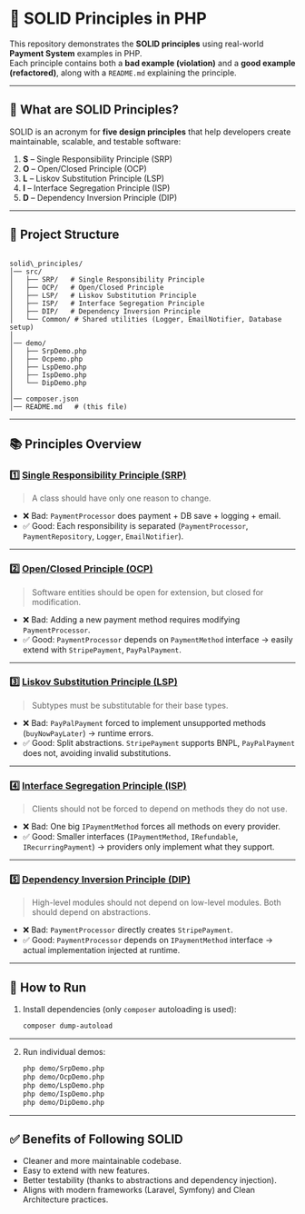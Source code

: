 # 📘 SOLID Principles in PHP

This repository demonstrates the **SOLID principles** using real-world **Payment System** examples in PHP.  
Each principle contains both a **bad example (violation)** and a **good example (refactored)**, along with a `README.md` explaining the principle.

---

## 🔑 What are SOLID Principles?
SOLID is an acronym for **five design principles** that help developers create maintainable, scalable, and testable software:

1. **S** – Single Responsibility Principle (SRP)  
2. **O** – Open/Closed Principle (OCP)  
3. **L** – Liskov Substitution Principle (LSP)  
4. **I** – Interface Segregation Principle (ISP)  
5. **D** – Dependency Inversion Principle (DIP)  

---

## 📂 Project Structure
```

solid\_principles/
│── src/
│   ├── SRP/   # Single Responsibility Principle
│   ├── OCP/   # Open/Closed Principle
│   ├── LSP/   # Liskov Substitution Principle
│   ├── ISP/   # Interface Segregation Principle
│   ├── DIP/   # Dependency Inversion Principle
│   └── Common/ # Shared utilities (Logger, EmailNotifier, Database setup)
│
│── demo/
│   ├── SrpDemo.php
│   ├── Ocpemo.php
│   ├── LspDemo.php
│   ├── IspDemo.php
│   └── DipDemo.php
│
│── composer.json
│── README.md   # (this file)

````

---

## 📚 Principles Overview

### 1️⃣ [Single Responsibility Principle (SRP)](src/SRP/README.md)
> A class should have only one reason to change.  
- ❌ Bad: `PaymentProcessor` does payment + DB save + logging + email.  
- ✅ Good: Each responsibility is separated (`PaymentProcessor`, `PaymentRepository`, `Logger`, `EmailNotifier`).

---

### 2️⃣ [Open/Closed Principle (OCP)](src/OCP/README.md)
> Software entities should be open for extension, but closed for modification.  
- ❌ Bad: Adding a new payment method requires modifying `PaymentProcessor`.  
- ✅ Good: `PaymentProcessor` depends on `PaymentMethod` interface → easily extend with `StripePayment`, `PayPalPayment`.

---

### 3️⃣ [Liskov Substitution Principle (LSP)](src/LSP/README.md)
> Subtypes must be substitutable for their base types.  
- ❌ Bad: `PayPalPayment` forced to implement unsupported methods (`buyNowPayLater`) → runtime errors.  
- ✅ Good: Split abstractions. `StripePayment` supports BNPL, `PayPalPayment` does not, avoiding invalid substitutions.

---

### 4️⃣ [Interface Segregation Principle (ISP)](src/ISP/README.md)
> Clients should not be forced to depend on methods they do not use.  
- ❌ Bad: One big `IPaymentMethod` forces all methods on every provider.  
- ✅ Good: Smaller interfaces (`IPaymentMethod`, `IRefundable`, `IRecurringPayment`) → providers only implement what they support.

---

### 5️⃣ [Dependency Inversion Principle (DIP)](src/DIP/README.md)
> High-level modules should not depend on low-level modules. Both should depend on abstractions.  
- ❌ Bad: `PaymentProcessor` directly creates `StripePayment`.  
- ✅ Good: `PaymentProcessor` depends on `IPaymentMethod` interface → actual implementation injected at runtime.

---

## 🚀 How to Run
1. Install dependencies (only `composer` autoloading is used):
    ```bash
    composer dump-autoload
    ```
---

2. Run individual demos:

   ```bash
   php demo/SrpDemo.php
   php demo/OcpDemo.php
   php demo/LspDemo.php
   php demo/IspDemo.php
   php demo/DipDemo.php
   ```

---

## ✅ Benefits of Following SOLID

* Cleaner and more maintainable codebase.
* Easy to extend with new features.
* Better testability (thanks to abstractions and dependency injection).
* Aligns with modern frameworks (Laravel, Symfony) and Clean Architecture practices.

